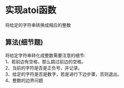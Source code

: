 # 实现atoi函数
将给定的字符串转换成相应的整数

## 算法(细节题)
将给定字符串转化成整数需要注意的细节:  
1、若前边有空格，那么跳过前边的空格。  
2、当前的字符是否是正负号，并记录。  
3、给定的字符是否是数字，若是进行下边步骤，否则退出。  
4、整数的边界问题
